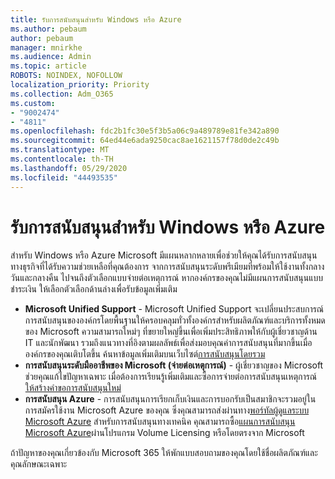 ```yaml
---
title: รับการสนับสนุนสําหรับ Windows หรือ Azure
ms.author: pebaum
author: pebaum
manager: mnirkhe
ms.audience: Admin
ms.topic: article
ROBOTS: NOINDEX, NOFOLLOW
localization_priority: Priority
ms.collection: Adm_O365
ms.custom:
- "9002474"
- "4811"
ms.openlocfilehash: fdc2b1fc30e5f3b5a06c9a489789e81fe342a890
ms.sourcegitcommit: 64ed44e6ada9250cac8ae1621157f78d0de2c49b
ms.translationtype: MT
ms.contentlocale: th-TH
ms.lasthandoff: 05/29/2020
ms.locfileid: "44493535"
---
```

# <a name="get-support-for-windows-or-azure"></a>รับการสนับสนุนสําหรับ Windows หรือ Azure

สําหรับ Windows หรือ Azure Microsoft มีแผนหลากหลายเพื่อช่วยให้คุณได้รับการสนับสนุนทางธุรกิจที่ได้รับความช่วยเหลือที่คุณต้องการ จากการสนับสนุนระดับพรีเมียมที่พร้อมให้ใช้งานทั้งกลางวันและกลางคืน ไปจนถึงตัวเลือกแบบจ่ายต่อเหตุการณ์ หากองค์กรของคุณไม่มีแผนการสนับสนุนแบบชําระเงิน ให้เลือกตัวเลือกด้านล่างเพื่อรับข้อมูลเพิ่มเติม

- **Microsoft Unified Support** - Microsoft Unified Support จะเปลี่ยนประสบการณ์การสนับสนุนขององค์กรโดยพื้นฐานให้ครอบคลุมทั่วทั้งองค์กรสําหรับผลิตภัณฑ์และบริการทั้งหมดของ Microsoft ความสามารถใหม่ๆ ที่ขยายใหญ่ขึ้นเพื่อเพิ่มประสิทธิภาพให้กับผู้เชี่ยวชาญด้าน IT และนักพัฒนา รวมถึงแนวทางที่อิงตามผลลัพธ์เพื่อส่งมอบคุณค่าการสนับสนุนที่มากขึ้นเมื่อองค์กรของคุณเติบโตขึ้น ค้นหาข้อมูลเพิ่มเติมบนเว็บไซต์[การสนับสนุนโดยรวม](https://aka.ms/unified-support)
- **การสนับสนุนระดับมืออาชีพของ Microsoft (จ่ายต่อเหตุการณ์)** - ผู้เชี่ยวชาญของ Microsoft ช่วยคุณแก้ไขปัญหาเฉพาะ เมื่อต้องการเรียนรู้เพิ่มเติมและซื้อการจ่ายต่อการสนับสนุนเหตุการณ์[ให้สร้างคําขอการสนับสนุนใหม่](https://support.microsoft.com/supportforbusiness/productselection)
- **การสนับสนุน Azure** - การสนับสนุนการเรียกเก็บเงินและการบอกรับเป็นสมาชิกจะรวมอยู่ในการสมัครใช้งาน Microsoft Azure ของคุณ ซึ่งคุณสามารถส่งผ่านทาง[พอร์ทัลผู้ดูแลระบบ Microsoft Azure](https://portal.azure.com/) สําหรับการสนับสนุนทางเทคนิค คุณสามารถซื้อ[แผนการสนับสนุน Microsoft Azure](https://azure.microsoft.com/support/plans/)ผ่านโปรแกรม Volume Licensing หรือโดยตรงจาก Microsoft

ถ้าปัญหาของคุณเกี่ยวข้องกับ Microsoft 365 ให้พักแบบสอบถามของคุณโดยใช้ชื่อผลิตภัณฑ์และคุณลักษณะเฉพาะ
